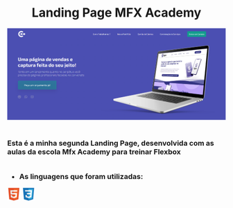 <h1 align="center">Landing Page MFX Academy </h1>
<img src= "https://github.com/BrunoDutra91/Landing-Page2-Mfx/blob/master/img/Captura%20de%20tela%202025-03-05%20173348.png?raw=true" /> <br><br>


<h3> Esta é a minha segunda Landing Page, desenvolvida com as aulas da escola Mfx Academy para treinar Flexbox <br><br>

- As linguagens que foram utilizadas: </h3>

<img src="https://raw.githubusercontent.com/devicons/devicon/6910f0503efdd315c8f9b858234310c06e04d9c0/icons/html5/html5-original.svg" width="30px" /> 
<img src="https://raw.githubusercontent.com/devicons/devicon/6910f0503efdd315c8f9b858234310c06e04d9c0/icons/css3/css3-original.svg" width="30px" />



<div align="center"> 
<a>
  <img   width="120px" "https://brunodutra91.github.io/Landing-Page2-Mfx/"  /> 
</a>
</div>
